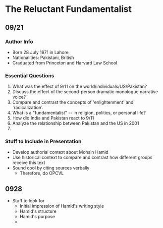 # The Reluctant Fundamentalist
## 09/21
### Author Info
- Born 28 July 1971 in Lahore
- Nationalities: Pakistani, British
- Graduated from Princeton and Harvard Law School
### Essential Questions
1. What was the effect of 9/11 on the world/individuals/US/Pakistan?
2. Discuss the effect of the second-person dramatic monologue narrative voice?
3. Compare and contrast the concepts of 'enlightenment' and 'radicalization'. 
4. What is a "fundamentalist" -- in religion, politics, or personal life? 
5. How did India and Pakistan react to 9/11
6. Analyze the relationship between Pakistan and the US in 2001
7. 
### Stuff to Include in Presentation
- Develop authorial context about Mohsin Hamid
- Use historical context to compare and contrast how different groups receive this text
- Sound cool by citing sources verbally
    - Therefore, do OPCVL
## 0928
- Stuff to look for
     - Initial impression of Hamid's writing style
     - Hamid's structure
     - Hamid's purpose
     - 
